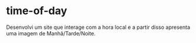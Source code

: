 # time-of-day
Desenvolvi um site que interage com a hora local e a partir disso apresenta uma imagem de Manhã/Tarde/Noite.
